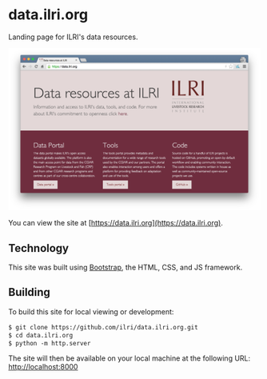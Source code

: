 # data.ilri.org
Landing page for ILRI's data resources.

![data.ilri.org screenshot](/screenshot@2x.png?raw=true "data.ilri.org screenshot")

You can view the site at [https://data.ilri.org](https://data.ilri.org).

## Technology
This site was built using [Bootstrap](http://getbootstrap.com/), the HTML, CSS, and JS framework.

## Building
To build this site for local viewing or development:

    $ git clone https://github.com/ilri/data.ilri.org.git
    $ cd data.ilri.org
    $ python -m http.server

The site will then be available on your local machine at the following URL: [http://localhost:8000](http://localhost:8000)
